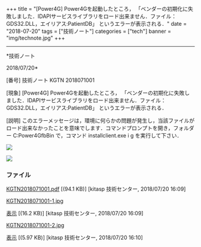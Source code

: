 ﻿+++
title = "[Power4G] Power4Gを起動したところ， 「ベンダーの初期化に失敗しました．IDAPIサービスライブラリをロード出来ません．ファイル：GDS32.DLL，エイリアス:PatientDB」 というエラーが表示される．"
date = "2018-07-20"
tags = ["技術ノート"]
categories = ["tech"]
banner = "img/technote.jpg"
+++

-----------------------------------------------------------------------------------------------------------------------------

*技術ノート

2018/07/20*


[番号]
技術ノート KGTN 2018071001

[現象]
[Power4G] Power4Gを起動したところ，
「ベンダーの初期化に失敗しました．IDAPIサービスライブラリをロード出来ません．ファイル：GDS32.DLL，エイリアス:PatientDB」
というエラーが表示される．

[説明]
このエラーメッセージは，環境に何らかの問題が発生し，当該ファイルがロード出来なかったことを意味でします．コマンドプロンプトを開き，フォルダー
C:Power4GfbBin で，コマンド installclient.exe i g
を実行して下さい．

![](http://techreport.kitasp.net/attachments/download/4099/KGTN2018071001-1.jpg)

![](http://techreport.kitasp.net/attachments/download/4100/KGTN2018071001-2.jpg)


### ファイル

 
 


[KGTN2018071001.pdf](http://techreport.kitasp.net/attachments/download/4098/KGTN2018071001.pdf)
 [(94.1 KB)] [kitasp 技術センター, 2018/07/20
16:09]

[KGTN2018071001-1.jpg](http://techreport.kitasp.net/attachments/download/4099/KGTN2018071001-1.jpg)

[表示](http://techreport.kitasp.net/attachments/4099/KGTN2018071001-1.jpg "表示")
 [(16.2 KB)] [kitasp 技術センター, 2018/07/20
16:09]

[KGTN2018071001-2.jpg](http://techreport.kitasp.net/attachments/download/4100/KGTN2018071001-2.jpg)

[表示](http://techreport.kitasp.net/attachments/4100/KGTN2018071001-2.jpg "表示")
 [(5.97 KB)] [kitasp 技術センター, 2018/07/20
16:10]


 


 

